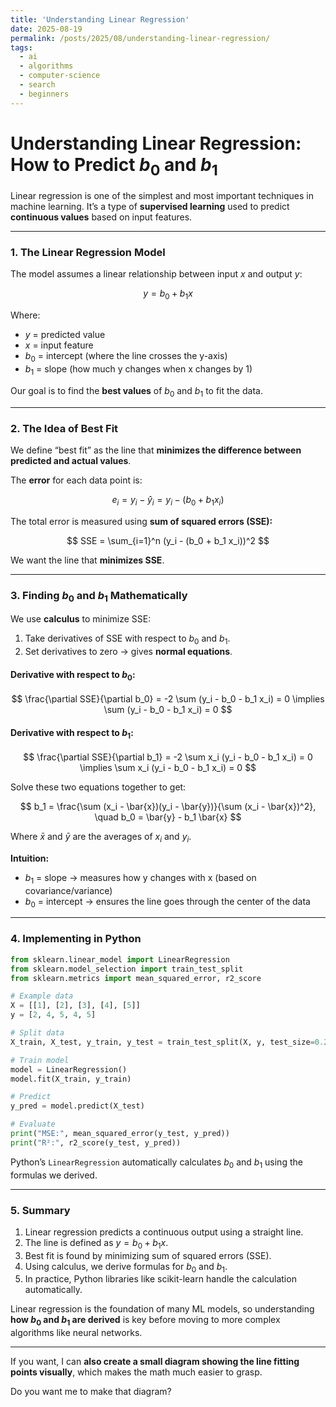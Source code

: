 ```yaml
---
title: 'Understanding Linear Regression'
date: 2025-08-19
permalink: /posts/2025/08/understanding-linear-regression/
tags:
  - ai
  - algorithms
  - computer-science
  - search
  - beginners
---
```

# **Understanding Linear Regression: How to Predict $b_0$ and $b_1$**

Linear regression is one of the simplest and most important techniques in machine learning. It’s a type of **supervised learning** used to predict **continuous values** based on input features.

---

### **1. The Linear Regression Model**

The model assumes a linear relationship between input $x$ and output $y$:

$$
y = b_0 + b_1 x
$$

Where:

* $y$ = predicted value
* $x$ = input feature
* $b_0$ = intercept (where the line crosses the y-axis)
* $b_1$ = slope (how much y changes when x changes by 1)

Our goal is to find the **best values** of $b_0$ and $b_1$ to fit the data.

---

### **2. The Idea of Best Fit**

We define “best fit” as the line that **minimizes the difference between predicted and actual values**.

The **error** for each data point is:

$$
e_i = y_i - \hat{y}_i = y_i - (b_0 + b_1 x_i)
$$

The total error is measured using **sum of squared errors (SSE):**

$$
SSE = \sum_{i=1}^n (y_i - (b_0 + b_1 x_i))^2
$$

We want the line that **minimizes SSE**.

---

### **3. Finding $b_0$ and $b_1$ Mathematically**

We use **calculus** to minimize SSE:

1. Take derivatives of SSE with respect to $b_0$ and $b_1$.
2. Set derivatives to zero → gives **normal equations**.

#### **Derivative with respect to $b_0$:**

$$
\frac{\partial SSE}{\partial b_0} = -2 \sum (y_i - b_0 - b_1 x_i) = 0 \implies \sum (y_i - b_0 - b_1 x_i) = 0
$$

#### **Derivative with respect to $b_1$:**

$$
\frac{\partial SSE}{\partial b_1} = -2 \sum x_i (y_i - b_0 - b_1 x_i) = 0 \implies \sum x_i (y_i - b_0 - b_1 x_i) = 0
$$

Solve these two equations together to get:

$$
b_1 = \frac{\sum (x_i - \bar{x})(y_i - \bar{y})}{\sum (x_i - \bar{x})^2}, \quad b_0 = \bar{y} - b_1 \bar{x}
$$

Where $\bar{x}$ and $\bar{y}$ are the averages of $x_i$ and $y_i$.

**Intuition:**

* $b_1$ = slope → measures how y changes with x (based on covariance/variance)
* $b_0$ = intercept → ensures the line goes through the center of the data

---

### **4. Implementing in Python**

```python
from sklearn.linear_model import LinearRegression
from sklearn.model_selection import train_test_split
from sklearn.metrics import mean_squared_error, r2_score

# Example data
X = [[1], [2], [3], [4], [5]]
y = [2, 4, 5, 4, 5]

# Split data
X_train, X_test, y_train, y_test = train_test_split(X, y, test_size=0.2)

# Train model
model = LinearRegression()
model.fit(X_train, y_train)

# Predict
y_pred = model.predict(X_test)

# Evaluate
print("MSE:", mean_squared_error(y_test, y_pred))
print("R²:", r2_score(y_test, y_pred))
```

Python’s `LinearRegression` automatically calculates $b_0$ and $b_1$ using the formulas we derived.

---

### **5. Summary**

1. Linear regression predicts a continuous output using a straight line.
2. The line is defined as $y = b_0 + b_1 x$.
3. Best fit is found by minimizing sum of squared errors (SSE).
4. Using calculus, we derive formulas for $b_0$ and $b_1$.
5. In practice, Python libraries like scikit-learn handle the calculation automatically.

Linear regression is the foundation of many ML models, so understanding **how $b_0$ and $b_1$ are derived** is key before moving to more complex algorithms like neural networks.

---

If you want, I can **also create a small diagram showing the line fitting points visually**, which makes the math much easier to grasp.

Do you want me to make that diagram?
